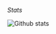 
*Stats*

![Github stats](https://github-readme-stats.vercel.app/api?username=ndunks&count_private=true&hide_title=true)

